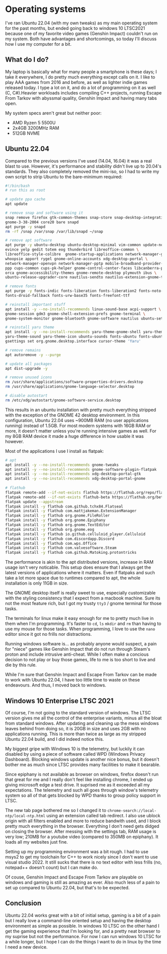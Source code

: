 # Operating systems

I've ran Ubuntu 22.04 (with my own tweaks) as my main operating system for the
past months, but ended going back to windows 10 LTSC2021 because one of my
favorite video games (Genshin Impact) couldn't run on my system. Both have
advantages and shortcomings, so today I'll discuss how I use my computer for
a bit.

## What do I do?

My laptop is basically what for many people a smartphone is these days; I take
it everywhere, I do pretty much everything except calls on it. I like to play
AAA games from 2016 and before, as well as lighter indie games released today.
I type a lot on it, and do a lot of programming on it as well (C, C#).Heavier
workloads includes compiling C++ projects, running Escape From Tarkov with
abyssmal quality, Genshin Impact and having many tabs open.

My system specs aren't great but neither poor:

- AMD Ryzen 5 5500U
- 2x4GB 3200MHz RAM
- 512GB NVME

## Ubuntu 22.04

Compared to the previous versions I've used (14.04, 16.04) it was a real blast
to use. However, it's performance and stability didn't live up to 20.04's
standards. They also completely removed the mini-iso, so I had to write my own
script to strip Ubuntu to the bare-minimum required:

```sh
#!/bin/bash
# run this as root

# update ppa cache
apt update

# remove snap and software using it
snap remove firefox gtk-common-themes snap-store snap-desktop-integration \
gnome-3-38-2004 core20 bare snapd
apt purge -y snapd
rm -rf /snap /var/snap /var/lib/snapd ~/snap

# remove apt software
apt purge -y ubuntu-desktop ubuntu-desktop-minimal vim-common update-notifier \
evince yelp gedit totem eog thunderbird libreoffice-common \
libreoffice-style-colibre  gnome-startup-applications network-manager-gnome \
whoopsie apport rygel gnome-online-accounts xdg-desktop-portal \
network-manager-openvpn network-manager-pptp mobile-broadband-provider-info \
ppp cups-common cups-pk-helper gnome-control-center-faces libcanberra-pulse \
orca gnome-accessibility-themes gnome-remote-desktop plymouth ibus \
ubuntu-release-upgrader-core nautilus-sendto nautilus-extension-gnome-terminal

# remove fonts
apt purge -y fonts-indic fonts-liberation fonts-liberation2 fonts-noto-mono \
fonts-droid-fallback fonts-urw-base35 fonts-freefont-ttf

# reinstall important stuff
apt install -y --no-install-recommends linux-sound-base acpi-support \
gnome-session gdm3 gnome-shell-extension-prefs gnome-terminal \
gnome-system-monitor gnome-bluetooth gnome-software nautilus ubuntu-settings

# reinstall yaru theme
apt install -y --no-install-recommends yaru-theme-gnome-shell yaru-theme-gtk \
yaru-theme-sound yaru-theme-icon ubuntu-sounds fonts-ubuntu fonts-ubuntu-console
gsettings set org.gnome.desktop.interface cursor-theme 'Yaru'

# remove remains
apt autoremove -y --purge

# update all packages
apt dist-upgrade -y

# remove unused icons
rm /usr/share/applications/software-properties-drivers.desktop
rm /usr/share/applications/gnome-language-selector.desktop

# disable autostart
rm /etc/xdg/autostart/gnome-software-service.desktop
```

This results in an ubuntu installation with pretty much everything stripped
with the exception of the GNOME 42 desktop environment. In this configuration,
Ubuntu 22.04 uses ~900MB RAM (no user applications running) instead of 1.5GB.
For most modern systems with 16GB RAM or more, it doesn't matter unless you're
running intensive games as well. For my 8GB RAM device it made a huge
difference in how usable it was however.

Most of the applications I use I install as flatpak:

```sh
# apt
apt install -y --no-install-recommends gnome-tweaks
apt install -y --no-install-recommends gnome-software-plugin-flatpak
apt install -y --no-install-recommends xdg-desktop-portal-gtk
apt install -y --no-install-recommends xdg-desktop-portal-gnome
 
# flathub
flatpak remote-add --if-not-exists flathub https://flathub.org/repo/flathub.flatpakrepo
flatpak remote-add --if-not-exists flathub-beta https://flathub.org/beta-repo/flathub-beta.flatpakrepo
flatpak update --appstream
flatpak install -y flathub com.github.tchx84.Flatseal
flatpak install -y flathub com.mattjakeman.ExtensionManager
flatpak install -y flathub org.gnome.FileRoller
flatpak install -y flathub org.gnome.Epiphany
flatpak install -y flathub org.gnome.TextEditor
flatpak install -y flathub org.gnome.eog
flatpak install -y flathub io.github.celluloid_player.Celluloid
flatpak install -y flathub com.discordapp.Discord
flatpak install -y flathub com.wps.Office
flatpak install -y flathub com.valvesoftware.Steam
flatpak install -y flathub com.github.Matoking.protontricks
```

The performance is akin to the apt distributed versions, increase in RAM usage
isn't very noticable. This setup does ensure that I always get the latest
versions of applications where it matters. Even if flatpaks and such take a lot
more space due to runtimes compared to apt, the whole installation is only
11GB in size.

The GNOME desktop itself is really sweet to use, especially customizable
with the styling consistency that I expect from a macbook machine. Sure its not
the most feature rich, but I got my trusty `tty3` / gnome terminal for those
tasks.

The terminals for linux make it easy enough for me to pretty much live in them
when I'm programming. It's faster to `cd`, `ls` `mkdir` and `rm` than having to
use my mouse for those tasks. When programming, I love to use the `nano` editor
since it got no frills nor distractions.

Running windows software is... as probably anyone would suspect, a pain for
"niece" games like Genshin Impact that do not run through Steam's proton and
include intrusive anti-cheat. While I often make a concious decision to not
play or buy those games, life to me is too short to live and die by this rule.

While I'm sure that Genshin Impact and Escape From Tarkov can be made to work
with Ubuntu 22.04, I have too little time to waste on these endeavours. And
thus, I moved back to windows.

## Windows 10 Enterprise LTSC 2021

Of course, I'm not going to the standard version of windows. The LTSC version
gives me all the control of the enterprise variants, minus all the bloat from
standard windows. After updating and cleaning up the mess windows leaves
behind from doing so, it is 20GB in size and uses 2GB with no applications
running. This is more than twice as large as my stripped Ubuntu 22.04 build,
and I did indeed notice this.

My biggest gripe with Windows 10 is the telemetry, but luckily it can disabled
by using a piece of software called WPD (Windows Privacy Dashboard). Blocking
windows update is another nice bonus, but it doesn't bother me as much since
LTSC provides many facilities to make it bearable.

Since epiphany is not available as browser on windows, firefox doesn't run
that great for me and I really don't feel like installing chrome, I ended up
giving microsoft edge a test drive. It suprised me as it exceeded all my
expectations. The telemetry and such all goes through window's telemetry system
so all of that gets blocked by WPD thanks to group policy support in LTSC.

The new tab page bothered me so I changed it to
`chrome-search://local-ntp/local-ntp.html` using an extension called tab
redirect. I also use ublock origin with all filters enabled and more to reduce
bandwith used, and I block pretty much everything in the browser. Everything
I don't need gets didged on closing the browser. After messing with the
settings tab, RAM usage is very low; 210MB for a youtube video (compared to
350MB on epiphany). It loads all my websites just fine.

Setting up my programming environment was a bit rough. I had to use msys2 to
get my toolchain for C++ to work nicely since I don't want to use visual
studio 2022. It still sucks that there is no text editor with less frills
(no, notepad++ doesn't count) but I can make do.

Of couse, Genshin Impact and Escape From Tarkov are playable on windows and
gaming is still as amazing as ever. Also much less of a pain to set up compared
to Ubuntu 22.04, but that's to be expected.

## Conclusion

Ubuntu 22.04 works great with a bit of initial setup, gaming is a bit of a pain
but I really love a command-line oriented setup and having the desktop
environment as simple as possible. In windows 10 LTSC on the other hand I get
the gaming experience that I'm looking for, and a pretty neat browser to my
suprise but not the performance. For now I can run windows 10 LTSC for a while
longer, but I hope I can do the things I want to do in linux by the time I need
a new device.
